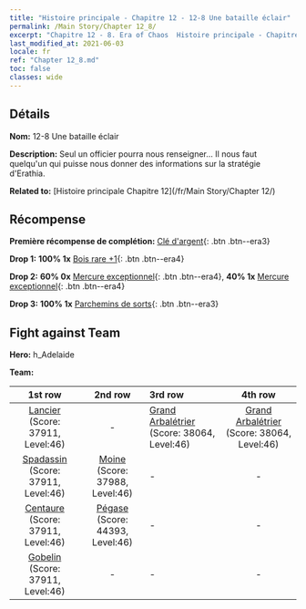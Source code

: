 ```yaml
---
title: "Histoire principale - Chapitre 12 - 12-8 Une bataille éclair"
permalink: /Main Story/Chapter 12_8/
excerpt: "Chapitre 12 - 8. Era of Chaos  Histoire principale - Chapitre 12_8. 12-8 Une bataille éclair"
last_modified_at: 2021-06-03
locale: fr
ref: "Chapter 12_8.md"
toc: false
classes: wide
---
```


## Détails

 **Nom:** 12-8 Une bataille éclair

 **Description:** Seul un officier pourra nous renseigner... Il nous faut quelqu'un qui puisse nous donner des informations sur la stratégie d'Erathia.

 **Related to:** [Histoire principale Chapitre 12](/fr/Main Story/Chapter 12/)

## Récompense

 **Première récompense de complétion:** [Clé d'argent](/ItemsFR/con_693/){: .btn .btn--era3}

 **Drop 1:** **100% 1x** [Bois rare +1](/ItemsFR/mat_41/){: .btn .btn--era4}

 **Drop 2:** **60% 0x** [Mercure exceptionnel](/ItemsFR/mat_35/){: .btn .btn--era4}, **40% 1x** [Mercure exceptionnel](/ItemsFR/mat_35/){: .btn .btn--era4}

 **Drop 3:** **100% 1x** [Parchemins de sorts](/ItemsFR/con_694/){: .btn .btn--era3}


## Fight against Team
 **Hero:** h_Adelaide

 **Team:**


  | 1st row | 2nd row | 3rd row | 4th row |
  |:----:|:----:|:----|:----:|
  | [Lancier](/fr/units/Pikeman/) (Score: 37911, Level:46)  | - | [Grand Arbalétrier](/fr/units/Marksman/) (Score: 38064, Level:46)  | [Grand Arbalétrier](/fr/units/Marksman/) (Score: 38064, Level:46)  |
  | [Spadassin](/fr/units/Swordsman/) (Score: 37911, Level:46)  | [Moine](/fr/units/Monk/) (Score: 37988, Level:46)  | - | - |
  | [Centaure](/fr/units/Centaur/) (Score: 37911, Level:46)  | [Pégase](/fr/units/Pegasus/) (Score: 44393, Level:46)  | - | - |
  | [Gobelin](/fr/units/Goblin/) (Score: 37911, Level:46)  | - | - | - |


